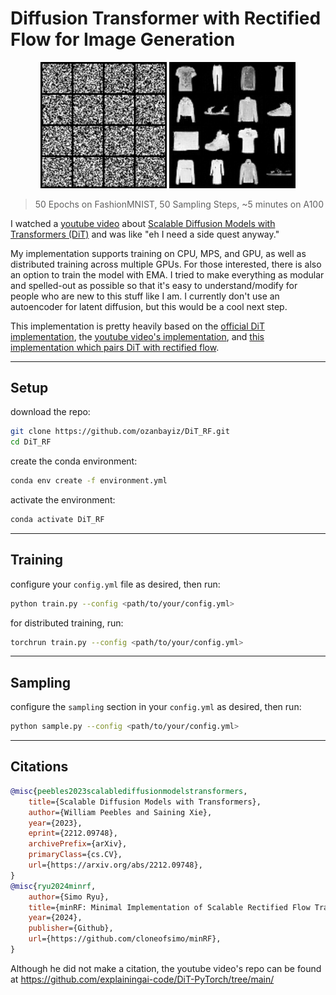 # Diffusion Transformer with Rectified Flow for Image Generation

<p align="center">
    <img src="content/fashionMNIST_40_epochs.gif" width="40%" height="auto">
    <img src="content/fashionMNIST_40_epochs.png" width="40%" height="auto">
</div>

<br>

> 50 Epochs on FashionMNIST, 50 Sampling Steps, ~5 minutes on A100

I watched a [youtube video](https://www.youtube.com/watch?v=aSLDXdc2hkk) about [Scalable Diffusion Models with Transformers (DiT)](https://www.wpeebles.com/DiT) and was like "eh I need a side quest anyway."

My implementation supports training on CPU, MPS, and GPU, as well as distributed training across multiple GPUs. For those interested, there is also an option to train the model with EMA. I tried to make everything as modular and spelled-out as possible so that it's easy to understand/modify for people who are new to this stuff like I am. I currently don't use an autoencoder for latent diffusion, but this would be a cool next step.

This implementation is pretty heavily based on the [official DiT implementation](https://github.com/facebookresearch/DiT/tree/main), the [youtube video's implementation](https://github.com/explainingai-code/DiT-PyTorch/tree/main/), and [this implementation which pairs DiT with rectified flow](https://github.com/cloneofsimo/minRF/tree/main).

---

## Setup
download the repo:
```bash
git clone https://github.com/ozanbayiz/DiT_RF.git
cd DiT_RF
```

create the conda environment:
```bash
conda env create -f environment.yml
```

activate the environment:

```bash
conda activate DiT_RF
```

---

## Training

configure your `config.yml` file as desired, then run:
```bash
python train.py --config <path/to/your/config.yml>
```

for distributed training, run:
```bash
torchrun train.py --config <path/to/your/config.yml>
```

---

## Sampling

configure the `sampling` section in your `config.yml` as desired, then run:
```bash
python sample.py --config <path/to/your/config.yml>
```

---

## Citations
```bibtex
@misc{peebles2023scalablediffusionmodelstransformers,
    title={Scalable Diffusion Models with Transformers}, 
    author={William Peebles and Saining Xie},
    year={2023},
    eprint={2212.09748},
    archivePrefix={arXiv},
    primaryClass={cs.CV},
    url={https://arxiv.org/abs/2212.09748}, 
}
@misc{ryu2024minrf,
    author={Simo Ryu},
    title={minRF: Minimal Implementation of Scalable Rectified Flow Transformers},
    year={2024},
    publisher={Github},
    url={https://github.com/cloneofsimo/minRF},
}
```
Although he did not make a citation, the youtube video's repo can be found at
https://github.com/explainingai-code/DiT-PyTorch/tree/main/
